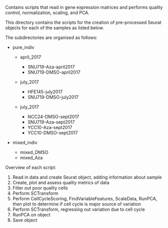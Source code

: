 Contains scripts that read in gene expression matrices and performs quality control, normalization, scaling, and PCA. 

This directory contains the scripts for the creation of pre-processed Seurat objects for each of the samples as listed below.

The subdirectories are organised as follows:
* pure_indiv
  * april_2017
    * SNU719-Aza-april2017
    * SNU719-DMSO-april2017

  * july_2017
    * HFE145-july2017
    * SNU719-DMSO-july2017

  * july_2017
    * NCC24-DMSO-sept2017
    * SNU719-Aza-sept2017
    * YCC10-Aza-sept2017
    * YCC10-DMSO-sept2017
    
* mixed_indiv
  * mixed_DMSO
  * mixed_Aza
  
Overview of each script:
1. Read in data and create Seurat object, adding information about sample
2. Create, plot and assess quality metrics of data 
3. Filter out poor quality cells
4. Perform SCTransform
5. Perform CellCycleScoring, FindVariableFeatures, ScaleData, RunPCA, then plot to determine if cell cycle is major source of variation
6. Perform SCTransform, regressing out variation due to cell cycle 
7. RunPCA on object
8. Save object
